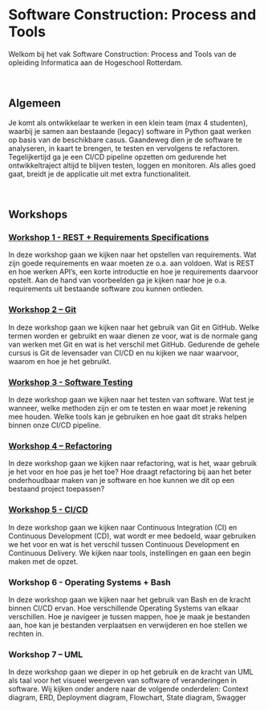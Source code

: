 # Software Construction: Process and Tools
Welkom bij het vak Software Construction: Process and Tools van de opleiding Informatica aan de Hogeschool Rotterdam.

<br>

## Algemeen
Je komt als ontwikkelaar te werken in een klein team (max 4 studenten), waarbij je samen aan bestaande
(legacy) software in Python gaat werken op basis van de beschikbare casus. Gaandeweg dien je de
software te analyseren, in kaart te brengen, te testen en vervolgens te refactoren. Tegelijkertijd ga je een
CI/CD pipeline opzetten om gedurende het ontwikkeltraject altijd te blijven testen, loggen en monitoren. Als
alles goed gaat, breidt je de applicatie uit met extra functionaliteit.

<br>

## Workshops

### <a href="/Workshop - Requirements Specification/01_introduction.md">Workshop 1 - REST + Requirements Specifications</a>

In deze workshop gaan we kijken naar het opstellen van requirements. Wat zijn goede requirements en
waar moeten ze o.a. aan voldoen. Wat is REST en hoe werken API’s, een korte introductie en hoe je
requirements daarvoor opstelt. Aan de hand van voorbeelden ga je kijken naar hoe je o.a. requirements uit
bestaande software zou kunnen ontleden.

### <a href="/Workshop - GIT/01_introduction.md">Workshop 2 – Git</a>
In deze workshop gaan we kijken naar het gebruik van Git en GitHub. Welke termen worden er gebruikt en
waar dienen ze voor, wat is de normale gang van werken met Git en wat is het verschil met GitHub.
Gedurende de gehele cursus is Git de levensader van CI/CD en nu kijken we naar waarvoor, waarom en
hoe je het gebruikt.

### <a href="/Workshop - Software Testing/01_introduction.md">Workshop 3 - Software Testing</a>
In deze workshop gaan we kijken naar het testen van software. Wat test je wanneer, welke methoden zijn
er om te testen en waar moet je rekening mee houden. Welke tools kan je gebruiken en hoe gaat dit straks
helpen binnen onze CI/CD pipeline.

### <a href="/Workshop - Refactoring/01_introduction.md">Workshop 4 – Refactoring</a>
In deze workshop gaan we kijken naar refactoring, wat is het, waar gebruik je het voor en hoe pas je het
toe? Hoe draagt refactoring bij aan het beter onderhoudbaar maken van je software en hoe kunnen we dit
op een bestaand project toepassen?

### <a href="/Workshop - CI_CD/01_introduction.md">Workshop 5 - CI/CD</a>
In deze workshop gaan we kijken naar Continuous Integration (CI) en Continuous Development (CD), wat
wordt er mee bedoeld, waar gebruiken we het voor en wat is het verschil tussen Continuous Development
en Continuous Delivery. We kijken naar tools, instellingen en gaan een begin maken met de opzet.

### Workshop 6 - Operating Systems + Bash
In deze workshop gaan we kijken naar het gebruik van Bash en de kracht binnen CI/CD ervan. Hoe
verschillende Operating Systems van elkaar verschillen. Hoe je navigeer je tussen mappen, hoe je maak
je bestanden aan, hoe kan je bestanden verplaatsen en verwijderen en hoe stellen we rechten in.

### Workshop 7 – UML
In deze workshop gaan we dieper in op het gebruik en de kracht van UML als taal voor het visueel
weergeven van software of veranderingen in software. Wij kijken onder andere naar de volgende
onderdelen: Context diagram, ERD, Deployment diagram, Flowchart, State diagram, Swagger